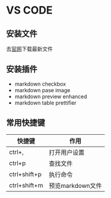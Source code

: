 # VS CODE

## 安装文件
去[官网](https://code.visualstudio.com/)下载最新文件

## 安装插件

* markdown checkbox
* markdown pase image
* markdown preview enhanced
* markdown table prettifier

## 常用快捷键

| 快捷键       | 作用             |
|--------------|------------------|
| ctrl+,       | 打开用户设置     |
| ctrl+p       | 查找文件         |
| ctrl+shift+p | 执行命令         |
| ctrl+shift+m | 预览markdown文件 |
